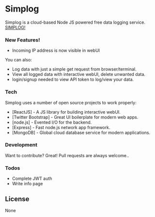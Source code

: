 # Simplog

Simplog is a cloud-based Node JS powered free data logging service.
[SIMPLOG!](http://simplog.herokuapp.com)

### New Features!

  - Incoming IP address is now visible in webUI


You can also:
  - Log data with just a simple get request from browser/terminal.
  - View all logged data with interactive webUI, delete unwanted data.
  - login/signup needed to view API token to log/view your data.



### Tech

Simplog uses a number of open source projects to work properly:

* [ReactJS] - A JS library for building interactive webUI.
* [Twitter Bootstrap] - Great UI boilerplate for modern web apps.
* [node.js] - Evented I/O for the backend.
* [Express] - Fast node.js network app framework.
* [MongoDB] - Global cloud database service for modern applications. 





### Development

Want to contribute? Great!
Pull requests are always welcome..



### Todos

 - Complete JWT auth
 - Write info page

License
----

None

